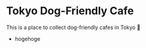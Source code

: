 # Tokyo Dog-Friendly Cafe

This is a place to collect dog-friendly cafes in Tokyo :dog:

- hogehoge
